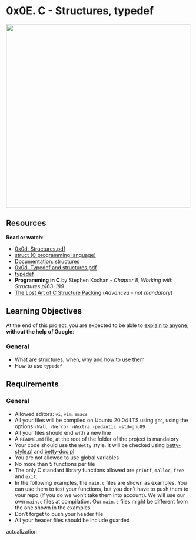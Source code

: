 <h1 class="gap">0x0E. C - Structures, typedef</h1><div class="gap" id="project-description">
<p><img alt="" src="https://holbertonintranet.s3.amazonaws.com/uploads/medias/2021/3/50af78a28a081e809856d4cdbde2d7ca9d4aa93d.jpg?X-Amz-Algorithm=AWS4-HMAC-SHA256&amp;X-Amz-Credential=AKIARDDGGGOUWMNL5ANN%2F20210904%2Fus-east-1%2Fs3%2Faws4_request&amp;X-Amz-Date=20210904T211711Z&amp;X-Amz-Expires=86400&amp;X-Amz-SignedHeaders=host&amp;X-Amz-Signature=4b060de24d1fe340c38f9d30e6ac4b56ae1f2cc5232aa64a8f3857748cf7cab8" style="width: 500px"/></p>
<h2>Resources</h2>
<p><strong>Read or watch</strong>:</p>
<ul>
<li><a href="/rltoken/Rc1JAo6IS9HkELfLUylh2g" target="_blank" title="0x0d. Structures.pdf">0x0d. Structures.pdf</a></li>
<li><a href="/rltoken/sF_gQY2e9CP95XbgWQkduA" target="_blank" title="struct (C programming language)">struct (C programming language)</a> </li>
<li><a href="/rltoken/7VySR2oMyxk7VMR8LLOvZA" target="_blank" title="Documentation: structures">Documentation: structures</a> </li>
<li><a href="/rltoken/kef9P9qRh_co4dxwHU8QGA" target="_blank" title="0x0d. Typedef and structures.pdf">0x0d. Typedef and structures.pdf</a></li>
<li><a href="/rltoken/-vbMNPFrIA5PcVs4RiWr4g" target="_blank" title="typedef">typedef</a> </li>
<li><strong>Programming in C</strong> by Stephen Kochan - <em>Chapter 8, Working with Structures p163-189</em></li>
<li><a href="/rltoken/92gDeb3TtzgLDpzo9DXfZg" target="_blank" title="The Lost Art of C Structure Packing">The Lost Art of C Structure Packing</a> (<em>Advanced - not mandatory</em>)</li>
</ul>
<h2>Learning Objectives</h2>
<p>At the end of this project, you are expected to be able to <a href="/rltoken/I_tsvWO9Fe7IGfMrvbxw2w" target="_blank" title="explain to anyone">explain to anyone</a>, <strong>without the help of Google</strong>:</p>
<h3>General</h3>
<ul>
<li>What are structures, when, why and how to use them</li>
<li>How to use <code>typedef</code></li>
</ul>
<h2>Requirements</h2>
<h3>General</h3>
<ul>
<li>Allowed editors: <code>vi</code>, <code>vim</code>, <code>emacs</code></li>
<li>All your files will be compiled on Ubuntu 20.04 LTS using <code>gcc</code>, using the options <code>-Wall -Werror -Wextra -pedantic -std=gnu89</code></li>
<li>All your files should end with a new line</li>
<li>A <code>README.md</code> file, at the root of the folder of the project is mandatory</li>
<li>Your code should use the <code>Betty</code> style. It will be checked using <a href="https://github.com/holbertonschool/Betty/blob/master/betty-style.pl" target="_blank" title="betty-style.pl">betty-style.pl</a> and <a href="https://github.com/holbertonschool/Betty/blob/master/betty-doc.pl" target="_blank" title="betty-doc.pl">betty-doc.pl</a></li>
<li>You are not allowed to use global variables</li>
<li>No more than 5 functions per file</li>
<li>The only C standard library functions allowed are <code>printf</code>, <code>malloc</code>, <code>free</code> and <code>exit</code>. </li>
<li>In the following examples, the <code>main.c</code> files are shown as examples. You can use them to test your functions, but you don’t have to push them to your repo (if you do we won’t take them into account). We will use our own <code>main.c</code> files at compilation. Our <code>main.c</code> files might be different from the one shown in the examples</li>
<li>Don’t forget to push your header file</li>
<li>All your header files should be include guarded</li>
</ul>
</div>actualization
